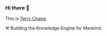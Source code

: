 ### Hi there 👋

This is [Terry Chang](https://terrychang.space).

⚒️  Building the Knowledge Engine for Mankind.



